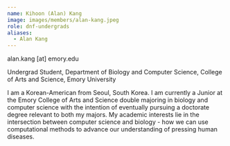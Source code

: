 ```yaml
---
name: Kihoon (Alan) Kang
image: images/members/alan-kang.jpeg
role: dnf-undergrads
aliases:
  - Alan Kang
---
```


alan.kang [at] emory.edu

Undergrad Student, Department of Biology and Computer Science, College of Arts and Science, Emory University

I am a Korean-American from Seoul, South Korea. I am currently a Junior at the Emory College of Arts and Science double majoring in biology and computer science with the intention of eventually pursuing a doctorate degree relevant to both my majors. My academic interests lie in the intersection between computer science and biology - how we can use computational methods to advance our understanding of pressing human diseases. 
